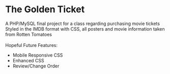 # The Golden Ticket
A PHP/MySQL final project for a class regarding purchasing movie tickets<br>
Styled in the IMDB format with CSS, all posters and movie information taken from Rotten Tomatoes<br>
<br>
Hopeful Future Features:
<ul>
  <li>Mobile Responsive CSS</li>
  <li>Enhanced CSS</li>
  <li>Review/Change Order</li>
</ul>
